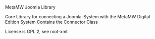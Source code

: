 MetaMW Joomla Library

Core Library for connecting a Joomla-System with the MetaMW Digital Edition System
Contains the Connector Class

License is GPL 2, see root-xml.



